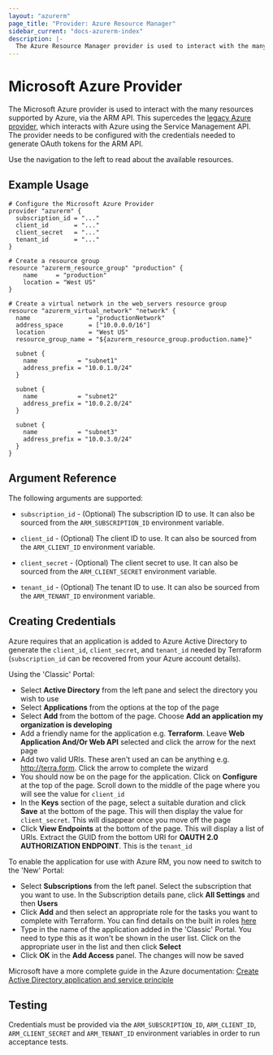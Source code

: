 ```yaml
---
layout: "azurerm"
page_title: "Provider: Azure Resource Manager"
sidebar_current: "docs-azurerm-index"
description: |-
  The Azure Resource Manager provider is used to interact with the many resources supported by Azure, via the ARM API. This supercedes the Azure provider, which interacts with Azure using the Service Management API. The provider needs to be configured with a credentials file, or credentials needed to generate OAuth tokens for the ARM API.
---
```


# Microsoft Azure Provider

The Microsoft Azure provider is used to interact with the many
resources supported by Azure, via the ARM API. This supercedes the [legacy Azure
provider][asm], which interacts with Azure using the Service Management API. The
provider needs to be configured with the credentials needed to generate OAuth
tokens for the ARM API.

[asm]: /docs/providers/azure/index.html

Use the navigation to the left to read about the available resources.

## Example Usage

```
# Configure the Microsoft Azure Provider
provider "azurerm" {
  subscription_id = "..."
  client_id       = "..."
  client_secret   = "..."
  tenant_id       = "..."
}

# Create a resource group
resource "azurerm_resource_group" "production" {
    name     = "production"
    location = "West US"
}

# Create a virtual network in the web_servers resource group
resource "azurerm_virtual_network" "network" {
  name                = "productionNetwork"
  address_space       = ["10.0.0.0/16"]
  location            = "West US"
  resource_group_name = "${azurerm_resource_group.production.name}"

  subnet {
    name           = "subnet1"
    address_prefix = "10.0.1.0/24"
  }

  subnet {
    name           = "subnet2"
    address_prefix = "10.0.2.0/24"
  }

  subnet {
    name           = "subnet3"
    address_prefix = "10.0.3.0/24"
  }
}

```

## Argument Reference

The following arguments are supported:

* `subscription_id` - (Optional) The subscription ID to use. It can also
  be sourced from the `ARM_SUBSCRIPTION_ID` environment variable.

* `client_id` - (Optional) The client ID to use. It can also be sourced from
  the `ARM_CLIENT_ID` environment variable.

* `client_secret` - (Optional) The client secret to use. It can also be sourced from
  the `ARM_CLIENT_SECRET` environment variable.

* `tenant_id` - (Optional) The tenant ID to use. It can also be sourced from the
  `ARM_TENANT_ID` environment variable.

## Creating Credentials

Azure requires that an application is added to Azure Active Directory to generate the `client_id`, `client_secret`, and `tenant_id` needed by Terraform (`subscription_id` can be recovered from your Azure account details).

Using the 'Classic' Portal:

- Select **Active Directory** from the left pane and select the directory you wish to use
- Select **Applications** from the options at the top of the page
- Select **Add** from the bottom of the page. Choose **Add an application my organization is developing**
- Add a friendly name for the application e.g. **Terraform**. Leave **Web Application And/Or Web API** selected and click the arrow for the next page
- Add two valid URIs. These aren't used an can be anything e.g. http://terra.form. Click the arrow to complete the wizard
- You should now be on the page for the application. Click on **Configure** at the top of the page. Scroll down to the middle of the page where you will see the value for `client_id`
- In the **Keys** section of the page, select a suitable duration and click **Save** at the bottom of the page. This will then display the value for `client_secret`. This will disappear once you move off the page
- Click **View Endpoints** at the bottom of the page. This will display a list of URIs. Extract the GUID from the bottom URI for **OAUTH 2.0 AUTHORIZATION ENDPOINT**. This is the `tenant_id`

To enable the application for use with Azure RM, you now need to switch to the 'New' Portal:

- Select **Subscriptions** from the left panel. Select the subscription that you want to use. In the Subscription details pane, click **All Settings** and then **Users**
- Click **Add** and then select an appropriate role for the tasks you want to complete with Terraform. You can find details on the built in roles [here](https://azure.microsoft.com/en-gb/documentation/articles/role-based-access-built-in-roles/)
- Type in the name of the application added in the 'Classic' Portal. You need to type this as it won't be shown in the user list. Click on the appropriate user in the list and then click **Select**
- Click **OK** in the **Add Access** panel. The changes will now be saved   

Microsoft have a more complete guide in the Azure documentation: [Create Active Directory application and service principle](https://azure.microsoft.com/en-us/documentation/articles/resource-group-create-service-principal-portal/)

## Testing

Credentials must be provided via the `ARM_SUBSCRIPTION_ID`, `ARM_CLIENT_ID`,
`ARM_CLIENT_SECRET` and `ARM_TENANT_ID` environment variables in order to run
acceptance tests.
